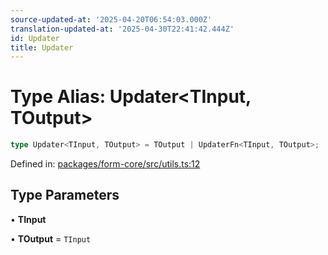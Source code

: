 ```yaml
---
source-updated-at: '2025-04-20T06:54:03.000Z'
translation-updated-at: '2025-04-30T22:41:42.444Z'
id: Updater
title: Updater
---
```


<!-- DO NOT EDIT: this page is autogenerated from the type comments -->

# Type Alias: Updater\<TInput, TOutput\>

```ts
type Updater<TInput, TOutput> = TOutput | UpdaterFn<TInput, TOutput>;
```

Defined in: [packages/form-core/src/utils.ts:12](https://github.com/TanStack/form/blob/main/packages/form-core/src/utils.ts#L12)

## Type Parameters

• **TInput**

• **TOutput** = `TInput`
